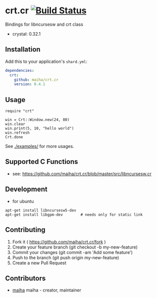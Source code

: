 # crt.cr [![Build Status](https://travis-ci.org/maiha/crt.cr.svg?branch=master)](https://travis-ci.org/maiha/crt.cr)

Bindings for libncursesw and crt class

- crystal: 0.32.1

## Installation


Add this to your application's `shard.yml`:

```yaml
dependencies:
  crt:
    github: maiha/crt.cr
    version: 0.4.1
```

## Usage


```crystal
require "crt"

win = Crt::Window.new(24, 80)
win.clear
win.print(5, 10, "hello world")
win.refresh
Crt.done
```

See [./examples/](./examples/) for more usages.

## Supported C Functions

- see: https://github.com/maiha/crt.cr/blob/master/src/libncursesw.cr


## Development

- for ubuntu

```shell
apt-get install libncursesw5-dev
apt-get install libgpm-dev        # needs only for static link
```

## Contributing

1. Fork it ( https://github.com/maiha/crt.cr/fork )
2. Create your feature branch (git checkout -b my-new-feature)
3. Commit your changes (git commit -am 'Add some feature')
4. Push to the branch (git push origin my-new-feature)
5. Create a new Pull Request

## Contributors

- [maiha](https://github.com/maiha) maiha - creator, maintainer
